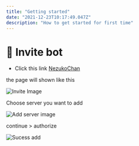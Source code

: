 ```yaml
---
title: "Getting started"
date: "2021-12-23T10:17:49.047Z"
description: "How to get started for first time"
---
```


# 🔗 Invite bot

- Click this link [NezukoChan](https://top.gg/bot/616169470293049344/invite/)

the page will shown like this

![Invite Image](https://cdn.discordapp.com/attachments/817980990156701730/861101646951219210/unknown.png)

Choose server you want to add 

![Add server image](https://cdn.discordapp.com/attachments/817980990156701730/861102241335476244/unknown.png)

continue > authorize

![Sucess add](https://media.discordapp.net/attachments/814357627202043905/860868516889493524/Screenshot_2021-07-03-20-03-56-84.jpg)
